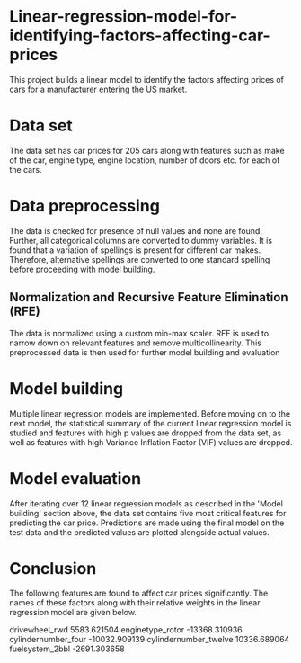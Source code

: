 # Linear-regression-model-for-identifying-factors-affecting-car-prices
This project builds a linear model to identify the factors affecting prices of cars for a manufacturer entering the US market.

# Data set
The data set has car prices for 205 cars along with features such as make of the car, engine type, engine location, number of doors etc. for each of the cars.

# Data preprocessing
The data is checked for presence of null values and none are found. Further, all categorical columns are converted to dummy variables. It is found that a variation of spellings is present for different car makes. Therefore, alternative spellings are converted to one standard spelling before proceeding with model building.
## Normalization and Recursive Feature Elimination (RFE)
The data is normalized using a custom min-max scaler. RFE is used to narrow down on relevant features and remove multicollinearity. This preprocessed data is then used for further model building and evaluation

# Model building
Multiple linear regression models are implemented. Before moving on to the next model, the statistical summary of the current linear regression model is studied and features with high p values are dropped from the data set, as well as features with high Variance Inflation Factor (VIF) values are dropped.

# Model evaluation
After iterating over 12 linear regression models as described in the 'Model building' section above, the data set contains five most critical features for predicting the car price. Predictions are made using the final model on the test data and the predicted values are plotted alongside actual values. 

# Conclusion
The following features are found to affect car prices significantly. The names of these factors along with their relative weights in the linear regression model are given below.

drivewheel_rwd            5583.621504
enginetype_rotor        -13368.310936
cylindernumber_four     -10032.909139
cylindernumber_twelve    10336.689064
fuelsystem_2bbl          -2691.303658
